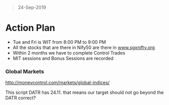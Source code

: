 > 24-Sep-2019
# Action Plan

- Tue and Fri is WIT from 8:00 PM to 9:00 PM
- All the stocks that are there in Nify50 are there in www.sgxnifty.org
- Within 2 months we have to complete Control Trades
- MIT sessions and Bonus Sessions are recorded

### Global Markets
http://moneycontrol.com/markets/global-indices/


This script DATR has 24.11. that means our target should not go beyond the DATR correct?

#
<!--stackedit_data:
eyJoaXN0b3J5IjpbODMyMTI2Mzc3LDE3NDE3NzExOTQsOTcyMj
EzOTk2XX0=
-->